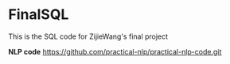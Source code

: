 # FinalSQL
This is the SQL code for ZijieWang's final project


**NLP code**
https://github.com/practical-nlp/practical-nlp-code.git
